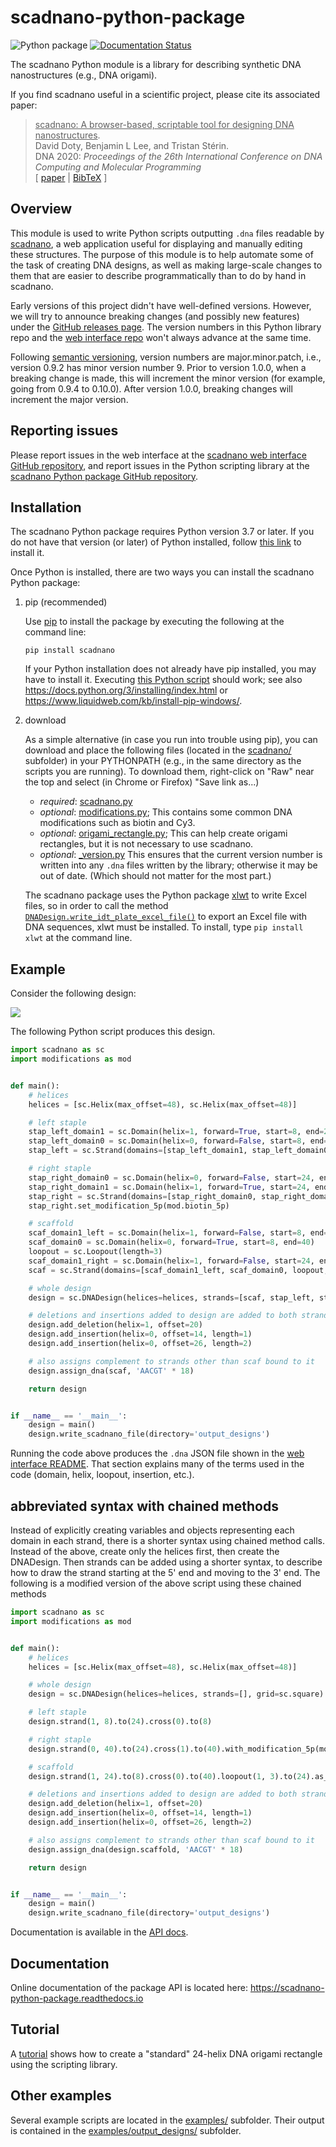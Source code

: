 # scadnano-python-package

![Python package](https://github.com/UC-Davis-molecular-computing/scadnano-python-package/workflows/Python%20package/badge.svg)
[![Documentation Status](https://readthedocs.org/projects/scadnano-python-package/badge/?version=latest)](https://scadnano-python-package.readthedocs.io/en/latest/?badge=latest)

The scadnano Python module is a library for describing synthetic DNA nanostructures (e.g., DNA origami).


If you find scadnano useful in a scientific project, please cite its associated paper:

> <ins>scadnano: A browser-based, scriptable tool for designing DNA nanostructures</ins>.  
  David Doty, Benjamin L Lee, and Tristan Stérin.  
  DNA 2020: *Proceedings of the 26th International Conference on DNA Computing and Molecular Programming*  
  [ [paper](https://arxiv.org/abs/2005.11841) | [BibTeX](https://web.cs.ucdavis.edu/~doty/papers/scadnano.bib) ]


## Overview

This module is used to write Python scripts outputting `.dna` files readable by [scadnano](https://scadnano.org), a web application useful for displaying and manually editing these structures. The purpose of this module is to help automate some of the task of creating DNA designs, as well as making large-scale changes to them that are easier to describe programmatically than to do by hand in scadnano.

Early versions of this project didn't have well-defined versions. However, we will try to announce breaking changes (and possibly new features) under the [GitHub releases page](https://github.com/UC-Davis-molecular-computing/scadnano-python-package/releases). The version numbers in this Python library repo and the [web interface repo](https://github.com/UC-Davis-molecular-computing/scadnano/releases) won't always advance at the same time. 

Following [semantic versioning](https://semver.org/), version numbers are major.minor.patch, i.e., version 0.9.2 has minor version number 9. Prior to version 1.0.0, when a breaking change is made, this will increment the minor version (for example, going from 0.9.4 to 0.10.0). After version 1.0.0, breaking changes will increment the major version.





## Reporting issues

Please report issues in the web interface at the [scadnano web interface GitHub repository](https://github.com/UC-Davis-molecular-computing/scadnano/issues), and report issues in the Python scripting library at the [scadnano Python package GitHub repository](https://github.com/UC-Davis-molecular-computing/scadnano-python-package/issues).






## Installation

The scadnano Python package requires Python version 3.7 or later. If you do not have that version (or later) of Python installed, follow [this link](https://www.python.org/downloads/) to install it.

Once Python is installed, there are two ways you can install the scadnano Python package:


1. pip (recommended)

    Use [pip](https://pypi.org/project/pip/) to install the package by executing the following at the command line:
    ```console
    pip install scadnano
    ```

    If your Python installation does not already have pip installed, you may have to install it. 
    Executing [this Python script](https://bootstrap.pypa.io/get-pip.py) should work; 
    see also 
    https://docs.python.org/3/installing/index.html 
    or 
    https://www.liquidweb.com/kb/install-pip-windows/.

2. download

    As a simple alternative (in case you run into trouble using pip), you can download and place the following files (located in the [scadnano/](https://github.com/UC-Davis-molecular-computing/scadnano-python-package/tree/master/scadnano) subfolder) in your PYTHONPATH (e.g., in the same directory as the scripts you are running). To download them, right-click on "Raw" near the top and select (in Chrome or Firefox) "Save link as...)

    * *required*: [scadnano.py](scadnano/scadnano.py) 
    * *optional*: [modifications.py](scadnano/modifications.py); This contains some common DNA modifications such as biotin and Cy3. 
    * *optional*: [origami_rectangle.py](scadnano/origami_rectangle.py); This can help create origami rectangles, but it is not necessary to use scadnano.
    * *optional*: [_version.py](scadnano/_version.py) This ensures that the current version number is written into any `.dna` files written by the library; otherwise it may be out of date. (Which should not matter for the most part.)
    
    The scadnano package uses the Python package [xlwt](https://pypi.org/project/xlwt/) to write Excel files, so in order to call the method [`DNADesign.write_idt_plate_excel_file()`](https://scadnano-python-package.readthedocs.io/#scadnano.DNADesign.write_idt_plate_excel_file) to export an Excel file with DNA sequences, xlwt must be installed. To install, type `pip install xlwt` at the command line.







## Example

Consider the following design:

![](https://raw.githubusercontent.com/UC-Davis-molecular-computing/scadnano/master/doc-images/screenshot-initial.png)

The following Python script produces this design.

```python
import scadnano as sc
import modifications as mod


def main():
    # helices
    helices = [sc.Helix(max_offset=48), sc.Helix(max_offset=48)]

    # left staple
    stap_left_domain1 = sc.Domain(helix=1, forward=True, start=8, end=24)
    stap_left_domain0 = sc.Domain(helix=0, forward=False, start=8, end=24)
    stap_left = sc.Strand(domains=[stap_left_domain1, stap_left_domain0])

    # right staple
    stap_right_domain0 = sc.Domain(helix=0, forward=False, start=24, end=40)
    stap_right_domain1 = sc.Domain(helix=1, forward=True, start=24, end=40)
    stap_right = sc.Strand(domains=[stap_right_domain0, stap_right_domain1])
    stap_right.set_modification_5p(mod.biotin_5p)

    # scaffold
    scaf_domain1_left = sc.Domain(helix=1, forward=False, start=8, end=24)
    scaf_domain0 = sc.Domain(helix=0, forward=True, start=8, end=40)
    loopout = sc.Loopout(length=3)
    scaf_domain1_right = sc.Domain(helix=1, forward=False, start=24, end=40)
    scaf = sc.Strand(domains=[scaf_domain1_left, scaf_domain0, loopout, scaf_domain1_right], is_scaffold=True)

    # whole design
    design = sc.DNADesign(helices=helices, strands=[scaf, stap_left, stap_right], grid=sc.square)

    # deletions and insertions added to design are added to both strands on a helix
    design.add_deletion(helix=1, offset=20)
    design.add_insertion(helix=0, offset=14, length=1)
    design.add_insertion(helix=0, offset=26, length=2)

    # also assigns complement to strands other than scaf bound to it
    design.assign_dna(scaf, 'AACGT' * 18)

    return design


if __name__ == '__main__':
    design = main()
    design.write_scadnano_file(directory='output_designs')
```

Running the code above produces the `.dna` JSON file shown in the [web interface README](https://github.com/UC-Davis-molecular-computing/scadnano/blob/master/README.md#terminology). That section explains many of the terms used in the code (domain, helix, loopout, insertion, etc.).


## abbreviated syntax with chained methods
Instead of explicitly creating variables and objects representing each domain in each strand, there is a shorter syntax using chained method calls. Instead of the above, create only the helices first, then create the DNADesign. Then strands can be added using a shorter syntax, to describe how to draw the strand starting at the 5' end and moving to the 3' end. The following is a modified version of the above script using these chained methods

```python
import scadnano as sc
import modifications as mod


def main():
    # helices
    helices = [sc.Helix(max_offset=48), sc.Helix(max_offset=48)]

    # whole design
    design = sc.DNADesign(helices=helices, strands=[], grid=sc.square)

    # left staple
    design.strand(1, 8).to(24).cross(0).to(8)

    # right staple
    design.strand(0, 40).to(24).cross(1).to(40).with_modification_5p(mod.biotin_5p)

    # scaffold
    design.strand(1, 24).to(8).cross(0).to(40).loopout(1, 3).to(24).as_scaffold()

    # deletions and insertions added to design are added to both strands on a helix
    design.add_deletion(helix=1, offset=20)
    design.add_insertion(helix=0, offset=14, length=1)
    design.add_insertion(helix=0, offset=26, length=2)

    # also assigns complement to strands other than scaf bound to it
    design.assign_dna(design.scaffold, 'AACGT' * 18)

    return design


if __name__ == '__main__':
    design = main()
    design.write_scadnano_file(directory='output_designs')
```

Documentation is available in the [API docs](https://scadnano-python-package.readthedocs.io/en/latest/#scadnano.DNADesign.strand).







## Documentation

Online documentation of the package API is located here:
https://scadnano-python-package.readthedocs.io





## Tutorial

A [tutorial](https://github.com/UC-Davis-molecular-computing/scadnano-python-package/blob/master/tutorial/tutorial.md) shows how to create a "standard" 24-helix DNA origami rectangle using the scripting library.





## Other examples

Several example scripts are located in the 
[examples/](https://github.com/UC-Davis-molecular-computing/scadnano-python-package/tree/master/examples) subfolder. 
Their output is contained in the 
[examples/output_designs/](https://github.com/UC-Davis-molecular-computing/scadnano-python-package/tree/master/examples/output_designs) subfolder.
